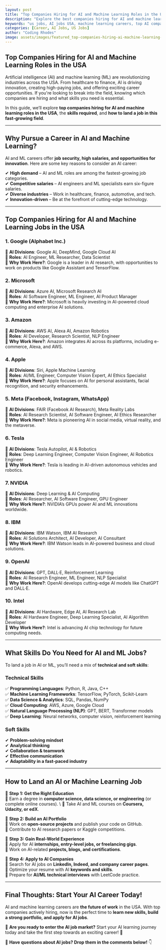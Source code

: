 ```yaml
---
layout: post
title: "Top Companies Hiring for AI and Machine Learning Roles in the USA"
description: "Explore the best companies hiring for AI and machine learning roles in the USA. Learn about job opportunities, required skills, and how to land a career in AI."
keywords: "us jobs, AI jobs USA, machine learning careers, top AI companies, artificial intelligence hiring, tech jobs USA"
categories: [Career, AI Jobs, US Jobs]
author: "Coding Rhodes"
image: assets/images/featured_top-companies-hiring-ai-machine-learning-usa.webp
---
```


## **Top Companies Hiring for AI and Machine Learning Roles in the USA**

Artificial intelligence (AI) and machine learning (ML) are revolutionizing industries across the USA. From healthcare to finance, AI is driving innovation, creating high-paying jobs, and offering exciting career opportunities. If you're looking to break into the field, knowing which companies are hiring and what skills you need is essential.

In this guide, we’ll explore **top companies hiring for AI and machine learning roles in the USA**, the **skills required**, and **how to land a job in this fast-growing field**.

---

## **Why Pursue a Career in AI and Machine Learning?**

AI and ML careers offer **job security, high salaries, and opportunities for innovation**. Here are some key reasons to consider an AI career:

✔ **High demand** – AI and ML roles are among the fastest-growing job categories.  \
✔ **Competitive salaries** – AI engineers and ML specialists earn six-figure salaries.  \
✔ **Diverse industries** – Work in healthcare, finance, automotive, and tech.  \
✔ **Innovation-driven** – Be at the forefront of cutting-edge technology.  

---

## **Top Companies Hiring for AI and Machine Learning Jobs in the USA**

### **1. Google (Alphabet Inc.)**  
🔹 **AI Divisions**: Google AI, DeepMind, Google Cloud AI   \
🔹 **Roles**: AI Engineer, ML Researcher, Data Scientist   \
🔹 **Why Work Here?**: Google is a leader in AI research, with opportunities to work on products like Google Assistant and TensorFlow. 

### **2. Microsoft**  
🔹 **AI Divisions**: Azure AI, Microsoft Research AI   \
🔹 **Roles**: AI Software Engineer, ML Engineer, AI Product Manager   \
🔹 **Why Work Here?**: Microsoft is heavily investing in AI-powered cloud computing and enterprise AI solutions. 

### **3. Amazon**  
🔹 **AI Divisions**: AWS AI, Alexa AI, Amazon Robotics   \
🔹 **Roles**: AI Developer, Research Scientist, NLP Engineer   \
🔹 **Why Work Here?**: Amazon integrates AI across its platforms, including e-commerce, Alexa, and AWS. 

### **4. Apple**  
🔹 **AI Divisions**: Siri, Apple Machine Learning   \
🔹 **Roles**: AI/ML Engineer, Computer Vision Expert, AI Ethics Specialist   \
🔹 **Why Work Here?**: Apple focuses on AI for personal assistants, facial recognition, and security enhancements. 

### **5. Meta (Facebook, Instagram, WhatsApp)**  
🔹 **AI Divisions**: FAIR (Facebook AI Research), Meta Reality Labs   \
🔹 **Roles**: AI Research Scientist, AI Software Engineer, AI Ethics Researcher   \
🔹 **Why Work Here?**: Meta is pioneering AI in social media, virtual reality, and the metaverse. 

### **6. Tesla**  
🔹 **AI Divisions**: Tesla Autopilot, AI & Robotics   \
🔹 **Roles**: Deep Learning Engineer, Computer Vision Engineer, AI Robotics Engineer   \
🔹 **Why Work Here?**: Tesla is leading in AI-driven autonomous vehicles and robotics. 

### **7. NVIDIA**  
🔹 **AI Divisions**: Deep Learning & AI Computing   \
🔹 **Roles**: AI Researcher, AI Software Engineer, GPU Engineer   \
🔹 **Why Work Here?**: NVIDIA’s GPUs power AI and ML innovations worldwide. 

### **8. IBM**  
🔹 **AI Divisions**: IBM Watson, IBM AI Research   \
🔹 **Roles**: AI Solutions Architect, AI Developer, AI Consultant   \
🔹 **Why Work Here?**: IBM Watson leads in AI-powered business and cloud solutions. 

### **9. OpenAI**  
🔹 **AI Divisions**: GPT, DALL·E, Reinforcement Learning   \
🔹 **Roles**: AI Research Engineer, ML Engineer, NLP Specialist   \
🔹 **Why Work Here?**: OpenAI develops cutting-edge AI models like ChatGPT and DALL·E. 

### **10. Intel**  
🔹 **AI Divisions**: AI Hardware, Edge AI, AI Research Lab   \
🔹 **Roles**: AI Hardware Engineer, Deep Learning Specialist, AI Algorithm Developer   \
🔹 **Why Work Here?**: Intel is advancing AI chip technology for future computing needs. 

---

## **What Skills Do You Need for AI and ML Jobs?**

To land a job in AI or ML, you’ll need a mix of **technical and soft skills**:

### **Technical Skills**
✅ **Programming Languages**: Python, R, Java, C++  \
✅ **Machine Learning Frameworks**: TensorFlow, PyTorch, Scikit-Learn  \
✅ **Data Science & Analytics**: SQL, Pandas, NumPy  \
✅ **Cloud Computing**: AWS, Azure, Google Cloud  \
✅ **Natural Language Processing (NLP)**: GPT, BERT, Transformer models  \
✅ **Deep Learning**: Neural networks, computer vision, reinforcement learning  

### **Soft Skills**
✔ **Problem-solving mindset**  \
✔ **Analytical thinking**  \
✔ **Collaboration & teamwork**  \
✔ **Effective communication**  \
✔ **Adaptability in a fast-paced industry**  

---

## **How to Land an AI or Machine Learning Job**

🚀 **Step 1: Get the Right Education**  
📌 Earn a degree in **computer science, data science, or engineering** (or complete online courses). \ 
📌 Take AI and ML courses on **Coursera, Udacity, or edX**.  

🚀 **Step 2: Build an AI Portfolio**  
📌 Work on **open-source projects** and publish your code on GitHub.  \
📌 Contribute to AI research papers or Kaggle competitions.  

🚀 **Step 3: Gain Real-World Experience**  
📌 Apply for AI **internships, entry-level jobs, or freelancing gigs**.  \
📌 Work on AI-related **projects, blogs, and certifications**.  

🚀 **Step 4: Apply to AI Companies**  
📌 Search for AI jobs on **LinkedIn, Indeed, and company career pages**.  \
📌 Optimize your resume with AI **keywords and skills**.  \
📌 Prepare for **AI/ML technical interviews** with LeetCode practice.

---

## **Final Thoughts: Start Your AI Career Today!**

AI and machine learning careers are **the future of work** in the USA. With top companies actively hiring, now is the perfect time to **learn new skills, build a strong portfolio, and apply for AI jobs**.

🎯 **Are you ready to enter the AI job market?** Start your AI learning journey today and take the first step towards an exciting career! 🚀

💬 **Have questions about AI jobs? Drop them in the comments below!** 👇